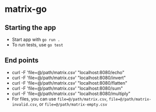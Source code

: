 # matrix-go

## Starting the app
 *	Start app with `go run .`
 *	To run tests, use `go test`

## End points
* curl -F 'file=@/path/matrix.csv' "localhost:8080/echo"
* curl -F 'file=@/path/matrix.csv' "localhost:8080/invert"
* curl -F 'file=@/path/matrix.csv' "localhost:8080/flatten"
* curl -F 'file=@/path/matrix.csv' "localhost:8080/sum"
* curl -F 'file=@/path/matrix.csv' "localhost:8080/multiply"
* For files, you can use `file=@/path/matrix.csv`, `file=@/path/matrix-invalid.csv`, or `file=@/path/matrix-empty.csv`

